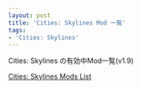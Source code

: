 ```yaml
---
layout: post
title: 'Cities: Skylines Mod 一覧'
tags:
- 'Cities: Skylines'
---
```


Cities: Skylines の有効中Mod一覧(v1.9)

[Cities: Skylines Mods List](https://gist.github.com/noyuno/416ccff93ffeb3ef8e2f2469133642f3)

